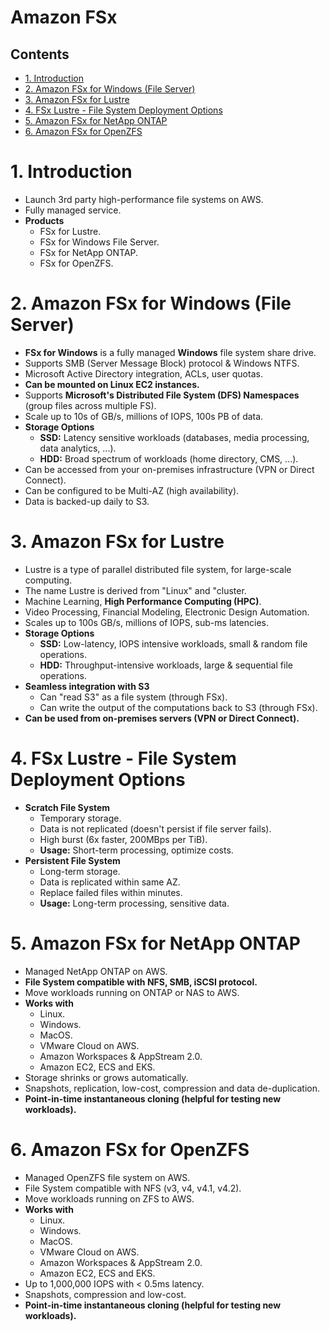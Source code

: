 # Amazon FSx <!-- omit in toc -->

## Contents <!-- omit in toc -->

- [1. Introduction](#1-introduction)
- [2. Amazon FSx for Windows (File Server)](#2-amazon-fsx-for-windows-file-server)
- [3. Amazon FSx for Lustre](#3-amazon-fsx-for-lustre)
- [4. FSx Lustre - File System Deployment Options](#4-fsx-lustre---file-system-deployment-options)
- [5. Amazon FSx for NetApp ONTAP](#5-amazon-fsx-for-netapp-ontap)
- [6. Amazon FSx for OpenZFS](#6-amazon-fsx-for-openzfs)

# 1. Introduction

- Launch 3rd party high-performance file systems on AWS.
- Fully managed service.
- **Products**
  - FSx for Lustre.
  - FSx for Windows File Server.
  - FSx for NetApp ONTAP.
  - FSx for OpenZFS.

# 2. Amazon FSx for Windows (File Server)

- **FSx for Windows** is a fully managed **Windows** file system share drive.
- Supports SMB (Server Message Block) protocol & Windows NTFS.
- Microsoft Active Directory integration, ACLs, user quotas.
- **Can be mounted on Linux EC2 instances.**
- Supports **Microsoft's Distributed File System (DFS) Namespaces** (group files across multiple FS).
- Scale up to 10s of GB/s, millions of IOPS, 100s PB of data.
- **Storage Options**
  - **SSD:** Latency sensitive workloads (databases, media processing, data analytics, ...).
  - **HDD:** Broad spectrum of workloads (home directory, CMS, ...).
- Can be accessed from your on-premises infrastructure (VPN or Direct Connect).
- Can be configured to be Multi-AZ (high availability).
- Data is backed-up daily to S3.

# 3. Amazon FSx for Lustre

- Lustre is a type of parallel distributed file system, for large-scale computing.
- The name Lustre is derived from "Linux" and "cluster.
- Machine Learning, **High Performance Computing (HPC)**.
- Video Processing, Financial Modeling, Electronic Design Automation.
- Scales up to 100s GB/s, millions of IOPS, sub-ms latencies.
- **Storage Options**
  - **SSD:** Low-latency, IOPS intensive workloads, small & random file operations.
  - **HDD:** Throughput-intensive workloads, large & sequential file operations.
- **Seamless integration with S3**
  - Can "read S3" as a file system (through FSx).
  - Can write the output of the computations back to S3 (through FSx).
- **Can be used from on-premises servers (VPN or Direct Connect).**

# 4. FSx Lustre - File System Deployment Options

- **Scratch File System**
  - Temporary storage.
  - Data is not replicated (doesn't persist if file server fails).
  - High burst (6x faster, 200MBps per TiB).
  - **Usage:** Short-term processing, optimize costs.
- **Persistent File System**
  - Long-term storage.
  - Data is replicated within same AZ.
  - Replace failed files within minutes.
  - **Usage:** Long-term processing, sensitive data.

# 5. Amazon FSx for NetApp ONTAP

- Managed NetApp ONTAP on AWS.
- **File System compatible with NFS, SMB, iSCSI protocol.**
- Move workloads running on ONTAP or NAS to AWS.
- **Works with**
  - Linux.
  - Windows.
  - MacOS.
  - VMware Cloud on AWS.
  - Amazon Workspaces & AppStream 2.0.
  - Amazon EC2, ECS and EKS.
- Storage shrinks or grows automatically.
- Snapshots, replication, low-cost, compression and data de-duplication.
- **Point-in-time instantaneous cloning (helpful for testing new workloads).**

# 6. Amazon FSx for OpenZFS

- Managed OpenZFS file system on AWS.
- File System compatible with NFS (v3, v4, v4.1, v4.2).
- Move workloads running on ZFS to AWS.
- **Works with**
  - Linux.
  - Windows.
  - MacOS.
  - VMware Cloud on AWS.
  - Amazon Workspaces & AppStream 2.0.
  - Amazon EC2, ECS and EKS.
- Up to 1,000,000 IOPS with < 0.5ms latency.
- Snapshots, compression and low-cost.
- **Point-in-time instantaneous cloning (helpful for testing new workloads).**
